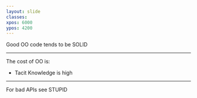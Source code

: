 ```yaml
---
layout: slide
classes:
xpos: 6000
ypos: 4200
---
```


Good OO code tends to be SOLID

---

The cost of OO is:

- Tacit Knowledge is high

---

For bad APIs see STUPID